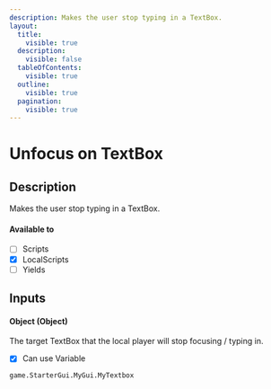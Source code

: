```yaml
---
description: Makes the user stop typing in a TextBox.
layout:
  title:
    visible: true
  description:
    visible: false
  tableOfContents:
    visible: true
  outline:
    visible: true
  pagination:
    visible: true
---
```


# Unfocus on TextBox

## Description

Makes the user stop typing in a TextBox.

#### Available to

* [ ] Scripts
* [x] LocalScripts
* [ ] Yields

## Inputs

#### Object (Object)

The target TextBox that the local player will stop focusing / typing in.

* [x] Can use Variable

```
game.StarterGui.MyGui.MyTextbox
```
